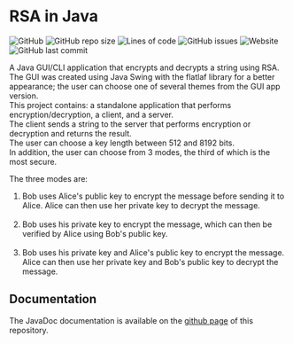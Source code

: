 # RSA in Java

![GitHub](https://img.shields.io/github/license/LuMarans30/AstralSafeServer)
![GitHub repo size](https://img.shields.io/github/repo-size/LuMarans30/AstralSafeServer)
![Lines of code](https://img.shields.io/tokei/lines/github/LuMarans30/AstralSafeServer)
![GitHub issues](https://img.shields.io/github/issues/LuMarans30/AstralSafeServer)
![Website](https://img.shields.io/website?down_message=down&up_message=online&url=https%3A%2F%2Flumarans30.github.io%2FAstralSafeServer%2F)
![GitHub last commit](https://img.shields.io/github/last-commit/LuMarans30/AstralSafeServer)

A Java GUI/CLI application that encrypts and decrypts a string using RSA. The GUI was created using Java Swing with the flatlaf library for a better appearance; the user can choose one of several themes from the GUI app version.
<br/>This project contains: a standalone application that performs encryption/decryption, a client, and a server.
<br/>The client sends a string to the server that performs encryption or decryption and returns the result.
<br/>The user can choose a key length between 512 and 8192 bits.
<br/>In addition, the user can choose from 3 modes, the third of which is the most secure.

The three modes are:

<ol>
  <li>
    Bob uses Alice's public key to encrypt the message before sending it to Alice. Alice can then use her private key to decrypt the message.
  </li>
  <br />
  <li>
    Bob uses his private key to encrypt the message, which can then be verified by Alice using Bob's public key. 
  </li>
  <br />
  <li>
   Bob uses his private key and Alice's public key to encrypt the message. Alice can then use her private key and Bob's public key to decrypt the message.
  </li>
</ol>

## Documentation

The JavaDoc documentation is available on the [github page](https://lumarans30.github.io/rsa-java) of this repository.
